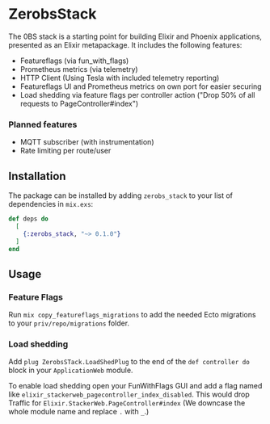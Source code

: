 # ZerobsStack
The 0BS stack is a starting point for building Elixir and Phoenix applications, presented as an Elixir metapackage. It includes the following features:

- Featureflags (via fun_with_flags)
- Prometheus metrics (via telemetry)
- HTTP Client (Using Tesla with included telemetry reporting)
- Featureflags UI and Prometheus metrics on own port for easier securing
- Load shedding via feature flags per controller action ("Drop 50% of all requests to PageController#index")

### Planned features

- MQTT subscriber (with instrumentation)
- Rate limiting per route/user

## Installation

The package can be installed
by adding `zerobs_stack` to your list of dependencies in `mix.exs`:

```elixir
def deps do
  [
    {:zerobs_stack, "~> 0.1.0"}
  ]
end
```

## Usage

### Feature Flags

Run `mix copy_featureflags_migrations` to add the needed Ecto migrations to your `priv/repo/migrations` folder.


### Load shedding

Add `plug ZerobsSTack.LoadShedPlug` to the end of the `def controller do` block in your `ApplicationWeb` module. 

To enable load shedding open your FunWithFlags GUI and add a flag named like `elixir_stackerweb_pagecontroller_index_disabled`. This would drop Traffic for `Elixir.StackerWeb.PageController#index` (We downcase the whole module name and replace `.` with `_`.)
